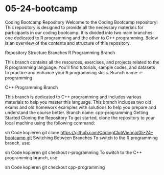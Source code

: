 # 05-24-bootcamp
Coding Bootcamp Repository
Welcome to the Coding Bootcamp repository! This repository is designed to provide all the necessary materials for participants in our coding bootcamp. It is divided into two main branches: one dedicated to R programming and the other to C++ programming. Below is an overview of the contents and structure of this repository.

Repository Structure
Branches
R Programming Branch

This branch contains all the resources, exercises, and projects related to the R programming language.
You'll find tutorials, sample codes, and datasets to practice and enhance your R programming skills.
Branch name: r-programming

C++ Programming Branch

This branch is dedicated to C++ programming and includes various materials to help you master this language.
This branch includes two old exams and old homework examples with solutions to help you prepare and understand the course better.
Branch name: cpp-programming
Getting Started
Cloning the Repository
To get started, clone the repository to your local machine using the following command:

sh
Code kopieren
git clone https://github.com/CodingClubVienna/05-24-bootcamp.git
Switching Between Branches
To switch to the R programming branch, use:

sh
Code kopieren
git checkout r-programming
To switch to the C++ programming branch, use:

sh
Code kopieren
git checkout cpp-programming
